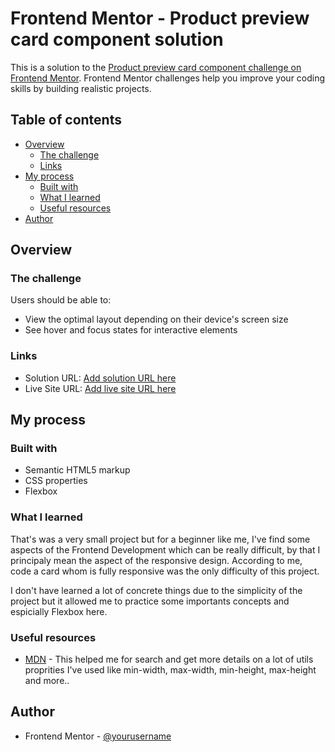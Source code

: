 # Frontend Mentor - Product preview card component solution

This is a solution to the [Product preview card component challenge on Frontend Mentor](https://www.frontendmentor.io/challenges/product-preview-card-component-GO7UmttRfa). Frontend Mentor challenges help you improve your coding skills by building realistic projects. 

## Table of contents

- [Overview](#overview)
  - [The challenge](#the-challenge)
  - [Links](#links)
- [My process](#my-process)
  - [Built with](#built-with)
  - [What I learned](#what-i-learned)
  - [Useful resources](#useful-resources)
- [Author](#author)

## Overview

### The challenge

Users should be able to:

- View the optimal layout depending on their device's screen size
- See hover and focus states for interactive elements

### Links

- Solution URL: [Add solution URL here](https://your-solution-url.com)
- Live Site URL: [Add live site URL here](https://your-live-site-url.com)

## My process

### Built with

- Semantic HTML5 markup
- CSS properties
- Flexbox

### What I learned

That's was a very small project but for a beginner like me, I've find some aspects of the Frontend Development which can be really difficult, by that I principaly mean the aspect of the responsive design. According to me, code a card whom is fully responsive was the only difficulty of this project.

I don't have learned a lot of concrete things due to the simplicity of the project but it allowed me to practice some importants concepts and espicially Flexbox here.

### Useful resources

- [MDN](https://developer.mozilla.org/fr/docs/Web/CSS) - This helped me for search and get more details on a lot of utils proprities I've used like min-width, max-width, min-height, max-height and more..

## Author

- Frontend Mentor - [@yourusername](https://www.frontendmentor.io/profile/Atim360)